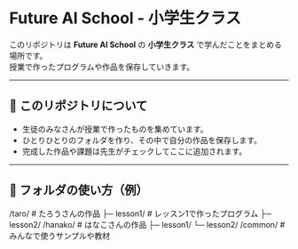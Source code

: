 # Future AI School - 小学生クラス

このリポジトリは **Future AI School** の **小学生クラス** で学んだことをまとめる場所です。  
授業で作ったプログラムや作品を保存していきます。  

---

## 📘 このリポジトリについて
- 生徒のみなさんが授業で作ったものを集めています。  
- ひとりひとりのフォルダを作り、その中で自分の作品を保存します。  
- 完成した作品や課題は先生がチェックしてここに追加されます。  

---

## 📂 フォルダの使い方（例）

/taro/ # たろうさんの作品
├─ lesson1/ # レッスン1で作ったプログラム
├─ lesson2/
/hanako/ # はなこさんの作品
├─ lesson1/
└─ lesson2/
/common/ # みんなで使うサンプルや教材
